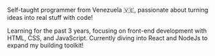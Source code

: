 Self-taught programmer from Venezuela 🇻🇪, passionate about turning ideas into real stuff with code!

Learning for the past 3 years, focusing on front-end development with HTML, CSS, and JavaScript. Currently diving into React and NodeJs to expand my building toolkit!
<!---
lol7seven/lol7seven is a ✨ special ✨ repository because its `README.md` (this file) appears on your GitHub profile.
You can click the Preview link to take a look at your changes.
--->
